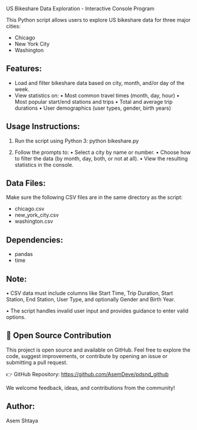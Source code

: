 
US Bikeshare Data Exploration - Interactive Console Program

This Python script allows users to explore US bikeshare data for three major cities:
- Chicago
- New York City
- Washington

Features:
---------
- Load and filter bikeshare data based on city, month, and/or day of the week.
- View statistics on:
  • Most common travel times (month, day, hour)
  • Most popular start/end stations and trips
  • Total and average trip durations
  • User demographics (user types, gender, birth years)

Usage Instructions:
-------------------
1. Run the script using Python 3:
   python bikeshare.py

2. Follow the prompts to:
   • Select a city by name or number.
   • Choose how to filter the data (by month, day, both, or not at all).
   • View the resulting statistics in the console.

Data Files:
-----------
Make sure the following CSV files are in the same directory as the script:
- chicago.csv
- new_york_city.csv
- washington.csv

Dependencies:
-------------
- pandas
- time

Note:
-----
• CSV data must include columns like Start Time, Trip Duration, Start Station, End Station, User Type, and optionally Gender and Birth Year.

• The script handles invalid user input and provides guidance to enter valid options.


📢 Open Source Contribution
-----
This project is open source and available on GitHub.
Feel free to explore the code, suggest improvements, or contribute by opening an issue or submitting a pull request.

👉 GitHub Repository: https://github.com/AsemDeve/pdsnd_github

We welcome feedback, ideas, and contributions from the community!

Author:
-------
Asem Shtaya
